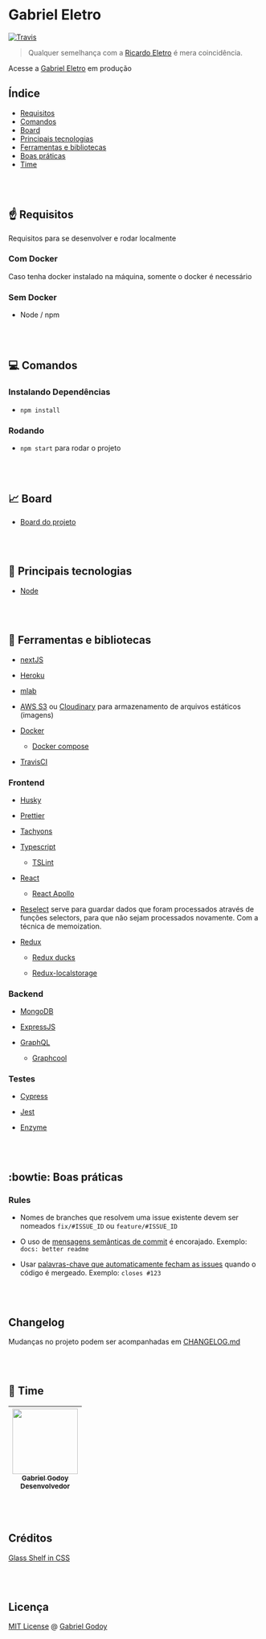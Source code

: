 # Gabriel Eletro

[![Travis](https://img.shields.io/travis/gabrielgodoy/gabriel-eletro.svg)]()

> Qualquer semelhança com a [Ricardo Eletro](http://ricardoeletro.com.br/) é mera coincidência. 

Acesse a [Gabriel Eletro](https://gabriel-eletro.herokuapp.com/) em produção

## Índice

* [Requisitos](#point_up-requisitos)
* [Comandos](#computer-comandos)
* [Board](#chart_with_upwards_trend-board)
* [Principais tecnologias](#rocket-principais-tecnologias)
* [Ferramentas e bibliotecas](#satellite-ferramentas-e-bibliotecas)
* [Boas práticas](#bowtie-boas-pr%C3%A1ticas)
* [Time](#fist_oncoming-time)

<br />
<br />

## :point_up: Requisitos

Requisitos para se desenvolver e rodar localmente

### Com Docker

Caso tenha docker instalado na máquina, somente o docker é necessário

### Sem Docker

- Node / npm

<br />
<br />

## :computer: Comandos

### Instalando Dependências
- `npm install`

### Rodando

- `npm start` para rodar o projeto

<br />
<br />

## :chart_with_upwards_trend: Board

- [Board do projeto](https://github.com/gabrielgodoy/gabriel-eletro/projects/1)

<br />
<br />

## :rocket: Principais tecnologias

- [Node](https://github.com/nodejs/node)

<br />
<br />

## :satellite: Ferramentas e bibliotecas

- [nextJS](https://github.com/zeit/next.js/)

- [Heroku](https://www.heroku.com/)

- [mlab](https://mlab.com/)

- [AWS S3](https://aws.amazon.com/s3) ou [Cloudinary](https://cloudinary.com/) para armazenamento de arquivos estáticos (imagens)

- [Docker](https://www.docker.com/)
  - [Docker compose](https://github.com/docker/compose)

- [TravisCI](https://github.com/travis-ci/travis-ci)


### Frontend

- [Husky](https://github.com/typicode/husky)

- [Prettier](https://github.com/prettier/prettier)

- [Tachyons](https://github.com/tachyons-css/tachyons)

- [Typescript](https://github.com/Microsoft/TypeScript)
  - [TSLint](https://github.com/palantir/tslint)

- [React](https://github.com/facebook/react)
  - [React Apollo](https://github.com/apollographql/react-apollo)

- [Reselect](https://github.com/reactjs/reselect) serve para guardar dados que foram processados através de funções selectors, para que não sejam processados novamente. Com a técnica de memoization.

- [Redux](https://github.com/reactjs/redux)
  - [Redux ducks](https://github.com/erikras/ducks-modular-redux)

  - [Redux-localstorage](https://github.com/elgerlambert/redux-localstorage)


### Backend
- [MongoDB](https://github.com/mongodb/mongo)

- [ExpressJS](https://github.com/expressjs/express)

- [GraphQL](https://github.com/facebook/graphql)
  - [Graphcool](https://github.com/graphcool)


### Testes
- [Cypress](https://www.cypress.io/)

- [Jest](https://github.com/facebook/jest)

- [Enzyme](https://github.com/airbnb/enzyme)

<br />
<br />

## :bowtie: Boas práticas

### Rules
- Nomes de branches que resolvem uma issue existente devem ser nomeados `fix/#ISSUE_ID` ou `feature/#ISSUE_ID`

- O uso de [mensagens semânticas de commit](https://seesparkbox.com/foundry/semantic_commit_messages) é encorajado. Exemplo: `docs: better readme`

- Usar [palavras-chave que automaticamente fecham as issues](https://help.github.com/articles/closing-issues-using-keywords/) quando o código é mergeado. Exemplo: `closes #123`

<br />
<br />

## Changelog

Mudanças no projeto podem ser acompanhadas em [CHANGELOG.md](https://github.com/gabrielgodoy/gabriel-eletro/blob/master/CHANGELOG.md)

<br />
<br />

## :fist_oncoming: Time

<!-- markdownlint-disable MD033 -->

| [<img src="https://github.com/gabrielgodoy.png" width="130px;"/><br /><sub>Gabriel Godoy</sub>](https://github.com/gabrielgodoy)<br /> <sub>Desenvolvedor</sub> |
| :---: |

<br />
<br />

## Créditos

[Glass Shelf in CSS](https://codepen.io/jtholloran/pen/KyvHb)

<br />
<br />

## Licença

[MIT License](https://gabrielgodoy.mit-license.org/license.html) @ [Gabriel Godoy](https://github.com/gabrielgodoy)

